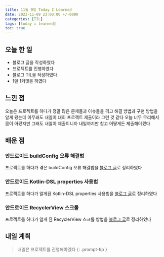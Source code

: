 ```yaml
---
title: 11월 9일 Today I Learned
date: 2023-11-09 23:00:00 +/-0000
categories: [TIL]
tags: [today i learned]
toc: true
---
```


## 오늘 한 일

* 블로그 글을 작성하였다
* 프로젝트를 진행하였다
* 블로그 TIL을 작성하였다
* 1일 1커밋을 하였다

## 느낀 점

오늘은 프로젝트를 하다가 정말 많은 문제들과 이슈들을 겪고 해결 방법과 구현 방법을 알게 됐는데 아무래도 내일이 대회 프로젝트 제출이라 그런 것 같다 오늘 너무 무리해서 몸이 아팠지만 그래도 내일이 제출이니까 내일까지만 참고 어떻게든 제출해야겠다

## 배운 점

### 안드로이드 buildConfig 오류 해결법

프로젝트를 하다가 겪은 buildConfig 오류 해결법을 [블로그 글](https://jangwoojun.github.io/posts/%EC%95%88%EB%93%9C%EB%A1%9C%EC%9D%B4%EB%93%9CAndroid-Module-Level-Build/)로 정리하였다

### 안드로이드 Kotlin-DSL properties 사용법

프로젝트를 하다가 알게된 Kotlin-DSL properties 사용법을 [블로그 글](https://jangwoojun.github.io/posts/%EC%95%88%EB%93%9C%EB%A1%9C%EC%9D%B4%EB%93%9C-Kotlin-DSL-local.properties-%EC%82%AC%EC%9A%A9/)로 정리하였다

### 안드로이드 RecyclerView 스크롤

프로젝트를 하다가 알게 된 RecyclerView 스크롤 방법을 [블로그 글](https://jangwoojun.github.io/posts/%EC%95%88%EB%93%9C%EB%A1%9C%EC%9D%B4%EB%93%9C-RecyclerView-%EC%8A%A4%ED%81%AC%EB%A1%A4/)로 정리하였다

## 내일 계획

> 내일은 프로젝트를 진행해야겠다
{: .prompt-tip }

